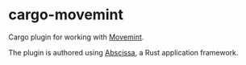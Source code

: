# cargo-movemint

Cargo plugin for working with [Movemint].

The plugin is authored using [Abscissa], a Rust application framework.

[Movemint]: https://github.com/open-libra/movemint
[Abscissa]: https://github.com/iqlusioninc/abscissa
